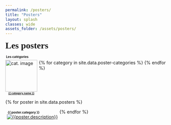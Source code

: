 ```yaml
---
permalink: /posters/
title: "Posters"
layout: splash
classes: wide
assets_folder: /assets/posters/
---
```


<div>
  <span style="font-size:2em;font-family: 'Dancing Script', cursive;font-weight: bold;">Les posters</span>

</div>

<span style="font-size:0.7em;font-weight: bold;"><i class="fas fa-fw fa-tags" aria-hidden="true"></i>&nbsp;Les catégories</span>
<div style="margin-top: -10px">
  {% for category in site.data.poster-categories %}
    <div style="float:left;margin-right: 5px">
      <a href="#{{ category.name }}"><img width="100" height="100" src="{{site.baseurl}}/assets/images/authors/{{ category.image }}" alt="cat. image"></a>
      <br>
      <div style="width: 100;text-align: center">
        <span style="font-size:0.6em;font-weight: bold"><a href="#{{ category.name }}">{{ category.name }}</a></span>
      </div>
    </div>
  {% endfor %}
</div>

<div style="clear:left">
</div>


{% for poster in site.data.posters %}

  <a name="{{ poster.category }}"></a>
  <div style="float:left;margin: 5px">
    <div>
      <span style="font-size:0.7em;font-weight: bold;"><i class="fas fa-fw fa-tags" aria-hidden="true"></i>&nbsp;{{ poster.category }}</span><br>
      <a href="{{site.baseurl}}{{page.assets_folder}}{{poster.image}}" target="_blank" class=".btn .btn--success .btn--large">
        <img src="{{site.baseurl}}{{page.assets_folder}}{{poster.thumbnail}}" alt="{{poster.description}}">
      </a>
    <!-- w300 A4 -->
    </div>
  </div>


{% endfor %}
